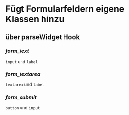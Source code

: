 # Fügt Formularfeldern eigene Klassen hinzu  
## über parseWidget Hook  
### *form_text*  
`input` und `label`  
### *form_textarea*  
`textarea` und `label`  
### *form_submit*  
`button` und `input`
